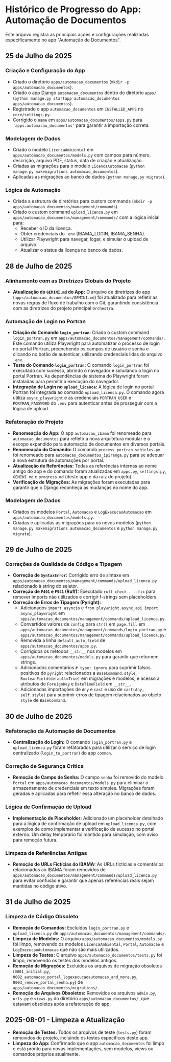 # Histórico de Progresso do App: Automação de Documentos

Este arquivo registra as principais ações e configurações realizadas especificamente no app "Automação de Documentos".

## 25 de Julho de 2025

### Criação e Configuração do App
- Criado o diretório `apps/automacao_documentos` (`mkdir -p apps/automacao_documentos`).
- Criado o app Django `automacao_documentos` dentro do diretório `apps/` (`python manage.py startapp automacao_documentos apps/automacao_documentos`).
- Registrado o app `automacao_documentos` em `INSTALLED_APPS` no `core/settings.py`.
- Corrigido o `name` em `apps/automacao_documentos/apps.py` para `'apps.automacao_documentos'` para garantir a importação correta.

### Modelagem de Dados
- Criado o modelo `LicencaAmbiental` em `apps/automacao_documentos/models.py` com campos para número, descrição, arquivo PDF, status, data de criação e atualização.
- Criadas as migrações para o modelo `LicencaAutomacao` (`python manage.py makemigrations automacao_documentos`).
- Aplicadas as migrações ao banco de dados (`python manage.py migrate`).

### Lógica de Automação
- Criada a estrutura de diretórios para custom commands (`mkdir -p apps/automacao_documentos/management/commands`).
- Criado o custom command `upload_licenca.py` em `apps/automacao_documentos/management/commands/` com a lógica inicial para:
    - Receber o ID da licença.
    - Obter credenciais do `.env` (IBAMA_LOGIN, IBAMA_SENHA).
    - Utilizar Playwright para navegar, logar, e simular o upload de arquivo.
    - Atualizar o status da licença no banco de dados.

## 28 de Julho de 2025

### Alinhamento com as Diretrizes Globais do Projeto
- **Atualização do `GEMINI.md` do App:** O arquivo de diretrizes do app (`apps/automacao_documentos/GEMINI.md`) foi atualizado para refletir as novas regras de fluxo de trabalho com o Git, garantindo consistência com as diretrizes do projeto principal `Orchestra`.

### Automação de Login no Portran
- **Criação do Comando `login_portran`:** Criado o custom command `login_portran.py` em `apps/automacao_documentos/management/commands/`. Este comando utiliza Playwright para automatizar o processo de login no portal Portran, preenchendo os campos de usuário e senha e clicando no botão de autenticar, utilizando credenciais lidas do arquivo `.env`.
- **Teste do Comando `login_portran`:** O comando `login_portran` foi executado com sucesso, abrindo o navegador e simulando o login no portal Portran. As dependências de sistema do Playwright foram instaladas para permitir a execução do navegador.
- **Integração de Login no `upload_licenca`:** A lógica de login no portal Portran foi integrada ao comando `upload_licenca.py`. O comando agora utiliza `async_playwright` e as credenciais `PORTRAN_USER` e `PORTRAN_PASSWORD` do `.env` para autenticar antes de prosseguir com a lógica de upload.

### Refatoração do Projeto
- **Renomeação do App:** O app `automacao_ibama` foi renomeado para `automacao_documentos` para refletir a nova arquitetura modular e o escopo expandido para automação de documentos em diversos portais.
- **Renomeação do Comando:** O comando `process_portran_vehicles.py` foi renomeado para `automacao_documentos_ipiranga.py` para se adequar à nova estrutura de automações por portal.
- **Atualização de Referências:** Todas as referências internas ao nome antigo do app e do comando foram atualizadas em `apps.py`, `settings.py`, `GEMINI.md` e `progress.md` (deste app e da raiz do projeto).
- **Verificação de Migrações:** As migrações foram executadas para garantir que o Django reconheça as mudanças no nome do app.

### Modelagem de Dados
- Criados os modelos `Portal`, `Automacao` e `LogExecucaoAutomacao` em `apps/automacao_documentos/models.py`.
- Criadas e aplicadas as migrações para os novos modelos (`python manage.py makemigrations automacao_documentos` e `python manage.py migrate`).

## 29 de Julho de 2025

### Correções de Qualidade de Código e Tipagem
- **Correção de `SyntaxError`:** Corrigido erro de sintaxe em `apps/automacao_documentos/management/commands/upload_licenca.py` relacionado à string do seletor.
- **Correção de `F401` e `F541` (Ruff):** Executado `ruff check . --fix` para remover imports não utilizados e corrigir f-strings sem placeholders.
- **Correção de Erros de Tipagem (Pyright):**
    - Adicionados `import asyncio` e `from playwright.async_api import async_playwright` em `apps/automacao_documentos/management/commands/upload_licenca.py`.
    - Convertidos valores de `config` para `str()` em `page.fill` em `apps/automacao_documentos/management/commands/login_portran.py` e `apps/automacao_documentos/management/commands/upload_licenca.py`.
    - Removida a linha `default_auto_field` de `apps/automacao_documentos/apps.py`.
    - Corrigidos os métodos `__str__` nos modelos em `apps/automacao_documentos/models.py` para garantir que retornem strings.
    - Adicionados comentários `# type: ignore` para suprimir falsos positivos do `pyright` relacionados a `BaseCommand.style`, `BooleanField(default=True)` em migrações e modelos, e acesso a atributos de `ForeignKey` e `DateTimeField` em `__str__`.
    - Adicionadas importações de `Any` e `cast` e uso de `cast(Any, self.style)` para suprimir erros de tipagem relacionados ao objeto `style` de `BaseCommand`.

## 30 de Julho de 2025

### Refatoração da Automação de Documentos
- **Centralização do Login:** O comando `login_portran.py` e `upload_licenca.py` foram refatorados para utilizar o serviço de login centralizado (`login_to_portran`) do app `common`.

### Correção de Segurança Crítica
- **Remoção de Campo de Senha:** O campo `senha` foi removido do modelo `Portal` em `apps/automacao_documentos/models.py` para eliminar o armazenamento de credenciais em texto simples. Migrações foram geradas e aplicadas para refletir essa alteração no banco de dados.

### Lógica de Confirmação de Upload
- **Implementação de Placeholder:** Adicionado um placeholder detalhado para a lógica de confirmação de upload em `upload_licenca.py`, com exemplos de como implementar a verificação de sucesso no portal externo. Um delay temporário foi mantido para simulação, com aviso para remoção futura.

### Limpeza de Referências Antigas
- **Remoção de URLs Fictícias do IBAMA:** As URLs fictícias e comentários relacionados ao IBAMA foram removidos de `apps/automacao_documentos/management/commands/upload_licenca.py` para evitar confusão e garantir que apenas referências reais sejam mantidas no código ativo.

## 31 de Julho de 2025

### Limpeza de Código Obsoleto
- **Remoção de Comandos:** Excluídos `login_portran.py` e `upload_licenca.py` de `apps/automacao_documentos/management/commands/`.
- **Limpeza de Modelos:** O arquivo `apps/automacao_documentos/models.py` foi limpo, removendo os modelos `LicencaAmbiental`, `Portal`, `Automacao` e `LogExecucaoAutomacao` que não são mais utilizados.
- **Limpeza de Testes:** O arquivo `apps/automacao_documentos/tests.py` foi limpo, removendo os testes dos modelos antigos.
- **Remoção de Migrações:** Excluídos os arquivos de migração obsoletos (`0001_initial.py`, `0002_automacao_portal_logexecucaoautomacao_and_more.py`, `0003_remove_portal_senha.py`) de `apps/automacao_documentos/migrations/`.
- **Remoção de Arquivos Obsoletos:** Removidos os arquivos `admin.py`, `urls.py` e `views.py` do diretório `apps/automacao_documentos/`, que estavam obsoletos após a refatoração do app.

## 2025-08-01 - Limpeza e Atualização

- **Remoção de Testes:** Todos os arquivos de teste (`tests.py`) foram removidos do projeto, incluindo os testes específicos deste app.
- **Limpeza do App:** Confirmado que o app `automacao_documentos` foi limpo e está pronto para novas implementações, sem modelos, views ou comandos próprios atualmente.
